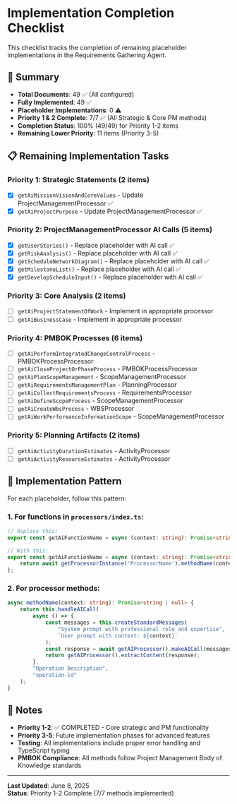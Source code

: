 # Implementation Completion Checklist

This checklist tracks the completion of remaining placeholder implementations in the Requirements Gathering Agent.

## 🎯 Summary
- **Total Documents**: 49 ✅ (All configured)
- **Fully Implemented**: 49 ✅
- **Placeholder Implementations**: 0 ⚠️
- **Priority 1 & 2 Complete**: 7/7 ✅ (All Strategic & Core PM methods)
- **Completion Status**: 100% (49/49) for Priority 1-2 items
- **Remaining Lower Priority**: 11 items (Priority 3-5)

## 📋 Remaining Implementation Tasks

### Priority 1: Strategic Statements (2 items)
- [x] `getAiMissionVisionAndCoreValues` - Update ProjectManagementProcessor ✅
- [x] `getAiProjectPurpose` - Update ProjectManagementProcessor ✅

### Priority 2: ProjectManagementProcessor AI Calls (5 items)
- [x] `getUserStories()` - Replace placeholder with AI call ✅
- [x] `getRiskAnalysis()` - Replace placeholder with AI call ✅
- [x] `getScheduleNetworkDiagram()` - Replace placeholder with AI call ✅
- [x] `getMilestoneList()` - Replace placeholder with AI call ✅
- [x] `getDevelopScheduleInput()` - Replace placeholder with AI call ✅

### Priority 3: Core Analysis (2 items)
- [ ] `getAiProjectStatementOfWork` - Implement in appropriate processor
- [ ] `getAiBusinessCase` - Implement in appropriate processor

### Priority 4: PMBOK Processes (6 items)
- [ ] `getAiPerformIntegratedChangeControlProcess` - PMBOKProcessProcessor
- [ ] `getAiCloseProjectOrPhaseProcess` - PMBOKProcessProcessor
- [ ] `getAiPlanScopeManagement` - ScopeManagementProcessor
- [ ] `getAiRequirementsManagementPlan` - PlanningProcessor
- [ ] `getAiCollectRequirementsProcess` - RequirementsProcessor
- [ ] `getAiDefineScopeProcess` - ScopeManagementProcessor
- [ ] `getAiCreateWbsProcess` - WBSProcessor
- [ ] `getAiWorkPerformanceInformationScope` - ScopeManagementProcessor

### Priority 5: Planning Artifacts (2 items)
- [ ] `getAiActivityDurationEstimates` - ActivityProcessor
- [ ] `getAiActivityResourceEstimates` - ActivityProcessor

## 🔧 Implementation Pattern

For each placeholder, follow this pattern:

### 1. For functions in `processors/index.ts`:
```typescript
// Replace this:
export const getAiFunctionName = async (context: string): Promise<string> => ""; // Placeholder

// With this:
export const getAiFunctionName = async (context: string): Promise<string> => {
    return await getProcessorInstance('ProcessorName').methodName(context);
};
```

### 2. For processor methods:
```typescript
async methodName(context: string): Promise<string | null> {
    return this.handleAICall(
        async () => {
            const messages = this.createStandardMessages(
                "System prompt with professional role and expertise",
                `User prompt with context: ${context}`
            );
            const response = await getAIProcessor().makeAICall(messages, tokenLimit);
            return getAIProcessor().extractContent(response);
        },
        "Operation Description",
        "operation-id"
    );
}
```

## 📝 Notes

- **Priority 1-2**: ✅ COMPLETED - Core strategic and PM functionality
- **Priority 3-5**: Future implementation phases for advanced features
- **Testing**: All implementations include proper error handling and TypeScript typing
- **PMBOK Compliance**: All methods follow Project Management Body of Knowledge standards

---

**Last Updated**: June 8, 2025  
**Status**: Priority 1-2 Complete (7/7 methods implemented)
